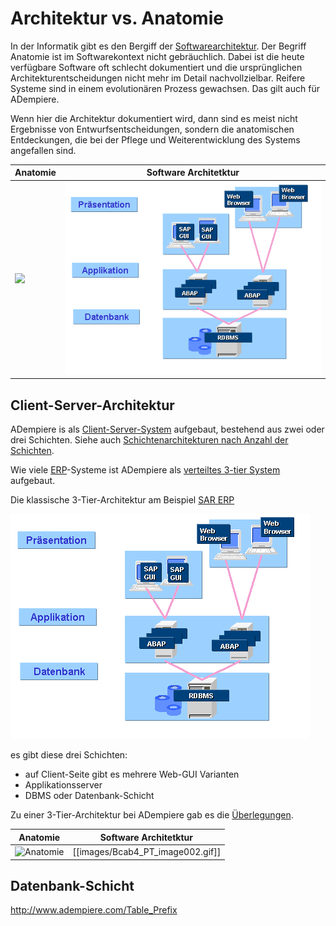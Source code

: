 # Architektur vs. Anatomie

In der Informatik gibt es den Bergiff der [Softwarearchitektur](https://de.wikipedia.org/wiki/Softwarearchitektur). Der Begriff Anatomie ist im Softwarekontext nicht gebräuchlich. Dabei ist die heute verfügbare Software oft schlecht dokumentiert und die ursprünglichen Architekturentscheidungen nicht mehr im Detail nachvollzielbar. Reifere Systeme sind in einem evolutionären Prozess gewachsen. Das gilt auch für ADempiere. 

Wenn hier die Architektur dokumentiert wird, dann sind es meist nicht Ergebnisse von Entwurfsentscheidungen, sondern die anatomischen Entdeckungen, die bei der Pflege und Weiterentwicklung des Systems angefallen sind.

Anatomie | Software Architetktur
-------- | -------------
![](http://www.vitamindmangel.net/wp-content/uploads/vitd3_abbau1.jpg) | ![](../.gitbook/assets/Bcab4_PT_image002.gif)

## Client-Server-Architektur

ADempiere is als [Client-Server-System](http://de.wikipedia.org/wiki/Client-Server-Modell) aufgebaut, bestehend aus zwei oder drei Schichten. Siehe auch [Schichtenarchitekturen nach Anzahl der Schichten](http://de.wikipedia.org/wiki/3-Tier-Architektur#Schichtenarchitekturen_nach_Anzahl_Schichten).

Wie viele [ERP](https://de.wikipedia.org/wiki/Enterprise-Resource-Planning)-Systeme ist ADempiere als [verteiltes 3-tier System](https://de.wikipedia.org/wiki/Schichtenarchitektur#Drei-Schichten-Architekturen_bei_verteilten_Systemen) aufgebaut. 

Die klassische 3-Tier-Architektur am Beispiel [SAR ERP](https://de.wikipedia.org/wiki/SAP_ERP)

![](../.gitbook/assets/Bcab4_PT_image002.gif)

es gibt diese drei Schichten:
* auf Client-Seite gibt es mehrere Web-GUI Varianten
* Applikationsserver
* DBMS oder Datenbank-Schicht

Zu einer 3-Tier-Architektur bei ADempiere gab es die [Überlegungen](http://www.adempiere.com/Adempiere_Architecture_3_tier).

Anatomie | Software Architetktur
-------- | -------------
![Anatomie](http://www.vitamindmangel.net/wp-content/uploads/vitd3_abbau1.jpg) | [[images/Bcab4_PT_image002.gif]]

## Datenbank-Schicht

http://www.adempiere.com/Table_Prefix